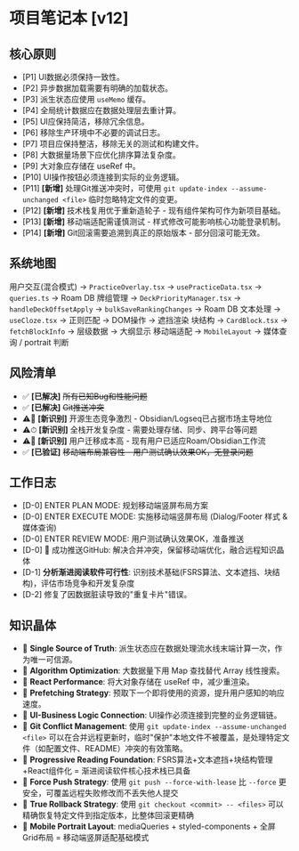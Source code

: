 # 项目笔记本 [v12]
## 核心原则
*   [P1] UI数据必须保持一致性。
*   [P2] 异步数据加载需要有明确的加载状态。
*   [P3] 派生状态应使用 `useMemo` 缓存。
*   [P4] 全局统计数据应在数据处理层去重计算。
*   [P5] UI应保持简洁，移除冗余信息。
*   [P6] 移除生产环境中不必要的调试日志。
*   [P7] 项目应保持整洁，移除无关的测试和构建文件。
*   [P8] 大数据量场景下应优化排序算法复杂度。
*   [P9] 大对象应存储在 useRef 中。
*   [P10] UI操作按钮必须连接到实际的业务逻辑。
*   [P11] **[新增]** 处理Git推送冲突时，可使用 `git update-index --assume-unchanged <file>` 临时忽略特定文件的变更。
*   [P12] **[新增]** 技术栈复用优于重新造轮子 - 现有组件架构可作为新项目基础。
*   [P13] **[新增]** 移动端适配需谨慎测试 - 样式修改可能影响核心功能登录机制。
*   [P14] **[新增]** Git回滚需要追溯到真正的原始版本 - 部分回滚可能无效。

## 系统地图
用户交互(混合模式) → `PracticeOverlay.tsx` → `usePracticeData.tsx` → `queries.ts` → Roam DB
牌组管理 → `DeckPriorityManager.tsx` → `handleDeckOffsetApply` → `bulkSaveRankingChanges` → Roam DB
文本处理 → `useCloze.tsx` → 正则匹配 → DOM操作 → 遮挡渲染
块结构 → `CardBlock.tsx` → `fetchBlockInfo` → 层级数据 → 大纲显示
移动端适配 → `MobileLayout` → 媒体查询 / portrait 判断

## 风险清单
*   ✅ **[已解决]** ~~所有已知Bug和性能问题~~
*   ✅ **[已解决]** ~~Git推送冲突~~
*   ⚠️📌 **[新识别]** 开源生态竞争激烈 - Obsidian/Logseq已占据市场主导地位
*   ⚠️⏱ **[新识别]** 全栈开发复杂度 - 需要处理存储、同步、跨平台等问题
*   ⚠️🔄 **[新识别]** 用户迁移成本高 - 现有用户已适应Roam/Obsidian工作流
*   ✅ **[已验证]** ~~移动端布局兼容性 - 用户测试确认效果OK，无登录问题~~

## 工作日志
*   [D-0] ENTER PLAN MODE: 规划移动端竖屏布局方案
*   [D-0] ENTER EXECUTE MODE: 实施移动端竖屏布局 (Dialog/Footer 样式 & 媒体查询)
*   [D-0] ENTER REVIEW MODE: 用户测试确认效果OK，准备推送
*   [D-0] 🚀 成功推送GitHub: 解决合并冲突，保留移动端优化，融合远程知识晶体
*   [D-1] **分析渐进阅读软件可行性**: 识别技术基础(FSRS算法、文本遮挡、块结构)，评估市场竞争和开发复杂度
*   [D-2] 修复了因数据脏读导致的"重复卡片"错误。

## 知识晶体
*   💎 **Single Source of Truth**: 派生状态应在数据处理流水线末端计算一次，作为唯一可信源。
*   💎 **Algorithm Optimization**: 大数据量下用 Map 查找替代 Array 线性搜索。
*   💎 **React Performance**: 将大对象存储在 useRef 中，减少重渲染。
*   💎 **Prefetching Strategy**: 预取下一个即将使用的资源，提升用户感知的响应速度。
*   💎 **UI-Business Logic Connection**: UI操作必须连接到完整的业务逻辑链。
*   💎 **Git Conflict Management**: 使用 `git update-index --assume-unchanged <file>` 可以在合并远程更新时，临时"保护"本地文件不被覆盖，是处理特定文件（如配置文件、README）冲突的有效策略。
*   💎 **Progressive Reading Foundation**: FSRS算法+文本遮挡+块结构管理+React组件化 = 渐进阅读软件核心技术栈已具备
*   💎 **Force Push Strategy**: 使用 `git push --force-with-lease` 比 `--force` 更安全，可覆盖远程失败修改而不丢失他人提交
*   💎 **True Rollback Strategy**: 使用 `git checkout <commit> -- <files>` 可以精确恢复特定文件到指定版本，比整体回滚更精确
*   💎 **Mobile Portrait Layout**: mediaQueries + styled-components + 全屏Grid布局 = 移动端竖屏适配基础模式
